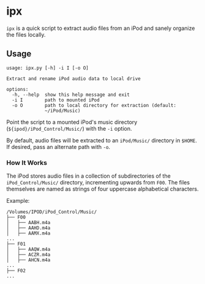 # ipx

`ipx` is a quick script to extract audio files from an iPod and sanely organize the files locally. 

## Usage

~~~
usage: ipx.py [-h] -i I [-o O]

Extract and rename iPod audio data to local drive

options:
  -h, --help  show this help message and exit
  -i I        path to mounted iPod
  -o O        path to local directory for extraction (default:
              ~/iPod/Music)
~~~

Point the script to a mounted iPod's music directory (`${ipod}/iPod_Control/Music/`) with the `-i` option.

By default, audio files will be extracted to an `iPod/Music/` directory in `$HOME`. If desired, pass an alternate path with `-o`.

### How It Works

The iPod stores audio files in a collection of subdirectories of the `iPod_Control/Music/` directory, incrementing upwards from `F00`. The files themselves are named as strings of four uppercase alphabetical characters. 

Example:
~~~
/Volumes/IPOD/iPod_Control/Music/
├── F00
│   ├── AABH.m4a
│   ├── AAHD.m4a
│   ├── AAMX.m4a
...
├── F01
│   ├── AAQW.m4a
│   ├── ACZR.m4a
│   ├── AHCN.m4a
...
├── F02
...
~~~